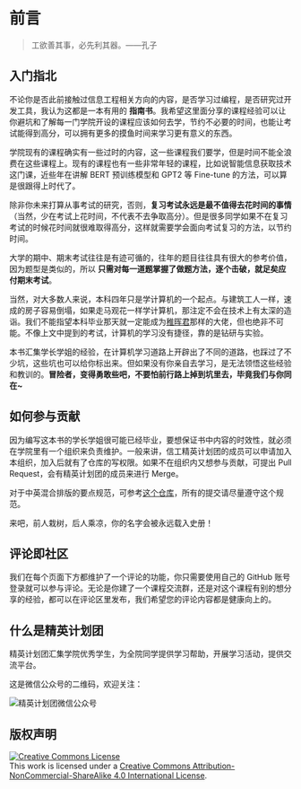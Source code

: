 # 前言

> 工欲善其事，必先利其器。——孔子

## 入门指北

不论你是否此前接触过信息工程相关方向的内容，是否学习过编程，是否研究过开发工具，我认为这都是一本有用的 **指南书**。我希望这里面分享的课程经验可以让你避坑和了解每一门学院开设的课程应该如何去学，节约不必要的时间，也能让考试能得到高分，可以拥有更多的摸鱼时间来学习更有意义的东西。

学院现有的课程确实有一些过时的内容，这一些课程我们要学，但是时间不能全浪费在这些课程上。现有的课程也有一些非常年轻的课程，比如说智能信息获取技术这门课，近些年在讲解 BERT 预训练模型和 GPT2 等 Fine-tune 的方法，可以算是很跟得上时代了。

除非你未来打算从事考试的研究，否则，**复习考试永远是最不值得去花时间的事情**（当然，少在考试上花时间，不代表不去争取高分）。但是很多同学如果不在复习考试的时候花时间就很难取得高分，这样就需要学会面向考试复习的方法，以节约时间。

大学的期中、期末考试往往是有迹可循的，往年的题目往往具有很大的参考价值，因为题型是类似的，所以 **只需对每一道题掌握了做题方法，逐个击破，就足矣应付期末考试**。

当然，对大多数人来说，本科四年只是学计算机的一个起点。与建筑工人一样，速成的房子容易倒塌，如果走马观花一样学计算机，那注定不会在技术上有太深的造诣。我们不能指望本科毕业那天就一定能成为[稚晖君](https://space.bilibili.com/20259914)那样的大佬，但也绝非不可能。不像上文中提到的考试，计算机的学习没有捷径，靠的是钻研与实验。

本书汇集学长学姐的经验，在计算机学习道路上开辟出了不同的道路，也踩过了不少坑，这些坑也可以给你标出来。但如果没有你亲自去学习，是无法领悟这些经验和教训的。**冒险者，变得勇敢些吧，不要怕前行路上掉到坑里去，毕竟我们与你同在~**

## 如何参与贡献

因为编写这本书的学长学姐很可能已经毕业，要想保证书中内容的时效性，就必须在学院里有一个组织来负责维护。一般来讲，信工精英计划团的成员可以申请加入本组织，加入后就有了仓库的写权限。如果不在组织内又想参与贡献，可提出 Pull Request，会有精英计划团的成员来进行 Merge。

对于中英混合排版的要点规范，可参考[这个仓库](https://github.com/sparanoid/chinese-copywriting-guidelines/blob/master/README.zh-Hans.md)，所有的提交请尽量遵守这个规范。

来吧，前人栽树，后人乘凉，你的名字会被永远载入史册！

## 评论即社区

我们在每个页面下方都维护了一个评论的功能，你只需要使用自己的 GitHub 账号登录就可以参与评论。无论是你建了一个课程交流群，还是对这个课程有别的想分享的经验，都可以在评论区里发布，我们希望您的评论内容都是健康向上的。

## 什么是精英计划团

精英计划团汇集学院优秀学生，为全院同学提供学习帮助，开展学习活动，提供交流平台。

这是微信公众号的二维码，欢迎关注：

![精英计划团微信公众号](https://readme.jyjh.club/assets/qrcode.png)

## 版权声明

<a rel="license" href="http://creativecommons.org/licenses/by-nc-sa/4.0/"><img alt="Creative Commons License" style="border-width:0" src="https://readme.jyjh.club/assets/by-nc-sa.png" /></a><br />This work is licensed under a <a rel="license" href="http://creativecommons.org/licenses/by-nc-sa/4.0/">Creative Commons Attribution-NonCommercial-ShareAlike 4.0 International License</a>.